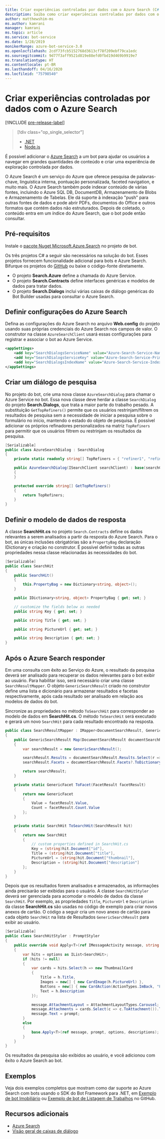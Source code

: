 ```yaml
---
title: Criar experiências controladas por dados com o Azure Search (C# v3) – Serviço de Bot
description: Saiba como criar experiências controladas por dados com o Azure Search e ajudar os usuários a navegar em grandes quantidades de conteúdo em um bot com o SDK do Bot Framework para .NET e Azure Search.
author: matthewshim-ms
ms.author: kamrani
manager: kamrani
ms.topic: article
ms.service: bot-service
ms.date: 1/28/2019
monikerRange: azure-bot-service-3.0
ms.openlocfilehash: 2cdf73fcb5152768d3613cf78f209ebf79ca1edc
ms.sourcegitcommit: 9d77f3aff9521d819e88efd0fbd19d469b9919e7
ms.translationtype: HT
ms.contentlocale: pt-BR
ms.lasthandoff: 04/16/2020
ms.locfileid: "75798540"
---
```

# <a name="create-data-driven-experiences-with-azure-search"></a>Criar experiências controladas por dados com o Azure Search 

[!INCLUDE [pre-release-label](../includes/pre-release-label-v3.md)]

> [!div class="op_single_selector"]
> - [.NET](../dotnet/bot-builder-dotnet-search-azure.md)
> - [Node.js](../nodejs/bot-builder-nodejs-search-azure.md)

É possível adicionar o [Azure Search](https://azure.microsoft.com/services/search/) a um bot para ajudar os usuários a navegar em grandes quantidades de conteúdo e criar uma experiência de exploração controlada por dados.

O Azure Search é um serviço do Azure que oferece pesquisa de palavras-chave, linguística interna, pontuação personalizada, faceted navigation, e muito mais. O Azure Search também pode indexar conteúdo de várias fontes, incluindo o Azure SQL DB, DocumentDB, Armazenamento de Blobs e Armazenamento de Tabelas. Ele dá suporte à indexação "push" para outras fontes de dados e pode abrir PDFs, documentos do Office e outros formatos que contém dados não estruturados. Depois de coletado, o conteúdo entra em um índice do Azure Search, que o bot pode então consultar.

## <a name="prerequisites"></a>Pré-requisitos

Instale o [pacote Nuget Microsoft.Azure.Search](https://www.nuget.org/packages/Microsoft.Azure.Search/4.0.0-preview) no projeto de bot.

Os três projetos C# a seguir são necessários na solução do bot. Esses projetos fornecem funcionalidade adicional para bots e Azure Search. Bifurque os projetos do [GitHub](https://aka.ms/v3-cs-search-demo) ou baixe o código-fonte diretamente.

- O projeto **Search.Azure** define a chamada do Azure Service.
- O projeto **Search.Contracts** define interfaces genéricas e modelos de dados para tratar dados.
- O projeto **Search.Dialogs** inclui várias caixas de diálogo genéricas do Bot Builder usadas para consultar o Azure Search.

## <a name="configure-azure-search-settings"></a>Definir configurações do Azure Search

Defina as configurações do Azure Search no arquivo **Web.config** do projeto usando suas próprias credenciais do Azure Search nos campos de valor. O construtor na classe `AzureSearchClient` usará essas configurações para registrar e associar o bot ao Azure Service.

```xml
<appSettings>
    <add key="SearchDialogsServiceName" value="Azure-Search-Service-Name" /> <!-- replace value field with Azure Service Name --> 
    <add key="SearchDialogsServiceKey" value="Azure-Search-Service-Primary-Key" /> <!-- replace value field with Azure Service Key --> 
    <add key="SearchDialogsIndexName" value="Azure-Search-Service-Index" /> <!-- replace value field with your Azure Search Index --> 
</appSettings>
```

## <a name="create-a-search-dialog"></a>Criar um diálogo de pesquisa

No projeto do bot, crie uma nova classe `AzureSearchDialog` para chamar o Azure Service no bot. Essa nova classe deve herdar a classe `SearchDialog` do projeto **Search.Dialogs**, que trata a maior parte do trabalho pesado. A substituição `GetTopRefiners()` permite que os usuários restrinjam/filtrem os resultados de pesquisa sem a necessidade de iniciar a pesquisa sobre o formulário no início, mantendo o estado do objeto de pesquisa. É possível adicionar os próprios refinadores personalizados na matriz `TopRefiners` para permitir que os usuários filtrem ou restrinjam os resultados da pesquisa. 

```cs
[Serializable]
public class AzureSearchDialog : SearchDialog
{
    private static readonly string[] TopRefiners = { "refiner1", "refiner2", "refiner3" }; // define your own custom refiners 

    public AzureSearchDialog(ISearchClient searchClient) : base(searchClient, multipleSelection: true)
    {
    }

    protected override string[] GetTopRefiners()
    {
        return TopRefiners;
    }
}
```

## <a name="define-the-response-data-model"></a>Definir o modelo de dados de resposta

A classe **SearchHit.cs** no projeto `Search.Contracts` define os dados relevantes a serem analisados a partir da resposta do Azure Search. Para o bot, as únicas inclusões obrigatórias são a `PropertyBag` declaração IDictionary e criação no construtor. É possível definir todas as outras propriedades nessa classe relacionadas às necessidades do bot. 

```cs
[Serializable]
public class SearchHit
{
    public SearchHit()
    {
        this.PropertyBag = new Dictionary<string, object>();
    }

    public IDictionary<string, object> PropertyBag { get; set; }

    // customize the fields below as needed 
    public string Key { get; set; }

    public string Title { get; set; }

    public string PictureUrl { get; set; }

    public string Description { get; set; }
}
```

## <a name="after-azure-search-responds"></a>Após o Azure Search responder 

Em uma consulta com êxito ao Serviço do Azure, o resultado da pesquisa deverá ser analisado para recuperar os dados relevantes para o bot exibir ao usuário. Para habilitar isso, será necessário criar uma classe `SearchResultMapper`. O objeto `GenericSearchResult` criado no construtor define uma lista e dicionário para armazenar resultados e facetas respectivamente, após cada resultado ser analisado em relação aos modelos de dados do bot. 

Sincronize as propriedades no método `ToSearchHit` para corresponder ao modelo de dados em **SearchHit.cs**. O método `ToSearchHit` será executado e gerará um novo `SearchHit` para cada resultado encontrado na resposta.  

```cs
public class SearchResultMapper : IMapper<DocumentSearchResult, GenericSearchResult>
{
    public GenericSearchResult Map(DocumentSearchResult documentSearchResult)
    {
        var searchResult = new GenericSearchResult();

        searchResult.Results = documentSearchResult.Results.Select(r => ToSearchHit(r)).ToList();
        searchResult.Facets = documentSearchResult.Facets?.ToDictionary(kv => kv.Key, kv => kv.Value.Select(f => ToFacet(f)));

        return searchResult;
    }

    private static GenericFacet ToFacet(FacetResult facetResult)
    {
        return new GenericFacet
        {
            Value = facetResult.Value,
            Count = facetResult.Count.Value
        };
    }

    private static SearchHit ToSearchHit(SearchResult hit)
    {
        return new SearchHit
        {
            // custom properties defined in SearchHit.cs 
            Key = (string)hit.Document["id"],
            Title = (string)hit.Document["title"],
            PictureUrl = (string)hit.Document["thumbnail"],
            Description = (string)hit.Document["description"]
        };
    }
}
```
Depois que os resultados forem analisados e armazenados, as informações ainda precisarão ser exibidas para o usuário. A classe `SearchHitStyler` deverá ser gerenciada para acomodar o modelo de dados da classe `SearchHit`. Por exemplo, as propriedades `Title`, `PictureUrl` e `Description` da classe **SearchHit.cs** são usadas no código de exemplo para criar novos anexos de cartão. O código a seguir cria um novo anexo de cartão para cada objeto `SearchHit` na lista de Resultados `GenericSearchResult` para exibir ao usuário.   

```cs
[Serializable]
public class SearchHitStyler : PromptStyler
{
    public override void Apply<T>(ref IMessageActivity message, string prompt, IReadOnlyList<T> options, IReadOnlyList<string> descriptions = null)
    {
        var hits = options as IList<SearchHit>;
        if (hits != null)
        {
            var cards = hits.Select(h => new ThumbnailCard
            {
                Title = h.Title,
                Images = new[] { new CardImage(h.PictureUrl) },
                Buttons = new[] { new CardAction(ActionTypes.ImBack, "Pick this one", value: h.Key) },
                Text = h.Description
            });

            message.AttachmentLayout = AttachmentLayoutTypes.Carousel;
            message.Attachments = cards.Select(c => c.ToAttachment()).ToList();
            message.Text = prompt;
        }
        else
        {
            base.Apply<T>(ref message, prompt, options, descriptions);
        }
    }
}
```
Os resultados da pesquisa são exibidos ao usuário, e você adicionou com êxito o Azure Search ao bot.

## <a name="samples"></a>Exemplos

Veja dois exemplos completos que mostram como dar suporte ao Azure Search com bots usando o SDK do Bot Framework para .NET, em [Exemplo de bot Imobiliário](https://github.com/Microsoft/BotBuilder-Samples/tree/v3-sdk-samples/CSharp/demo-Search/RealEstateBot) ou [Exemplo de bot de Listagem de Trabalhos](https://github.com/Microsoft/BotBuilder-Samples/tree/v3-sdk-samples/CSharp/demo-Search/JobListingBot) no GitHub. 

## <a name="additional-resources"></a>Recursos adicionais

- [Azure Search][search]
- [Visão geral de caixas de diálogo](bot-builder-dotnet-dialogs.md)

[search]: /azure/search/search-what-is-azure-search
